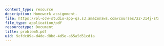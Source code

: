 ```yaml
---
content_type: resource
description: Homework assignment.
file: https://ol-ocw-studio-app-qa.s3.amazonaws.com/courses/22-314j-structural-mechanics-in-nuclear-power-technology-fall-2006/9efdc89ad4ded8bd4d5ea65a5d51cd1a_problem5.pdf
file_type: application/pdf
resourcetype: Document
title: problem5.pdf
uid: 9efdc89a-d4de-d8bd-4d5e-a65a5d51cd1a
---
```

